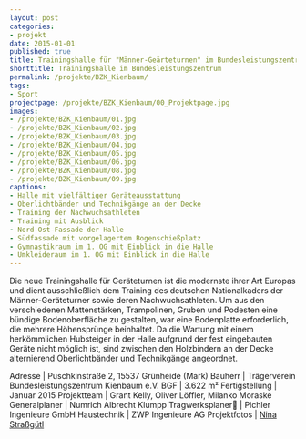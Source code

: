 ```yaml
---
layout: post
categories:
- projekt
date: 2015-01-01
published: true
title: Trainingshalle für "Männer-Geärteturnen" im Bundesleistungszentrum Kienbaum
shorttitle: Trainingshalle im Bundesleistungszentrum
permalink: /projekte/BZK_Kienbaum/
tags: 
- Sport
projectpage: /projekte/BZK_Kienbaum/00_Projektpage.jpg
images:
- /projekte/BZK_Kienbaum/01.jpg
- /projekte/BZK_Kienbaum/02.jpg
- /projekte/BZK_Kienbaum/03.jpg
- /projekte/BZK_Kienbaum/04.jpg
- /projekte/BZK_Kienbaum/05.jpg
- /projekte/BZK_Kienbaum/06.jpg
- /projekte/BZK_Kienbaum/08.jpg
- /projekte/BZK_Kienbaum/09.jpg
captions:
- Halle mit vielfältiger Geräteausstattung
- Oberlichtbänder und Technikgänge an der Decke
- Training der Nachwuchsathleten
- Training mit Ausblick
- Nord-Ost-Fassade der Halle
- Südfassade mit vorgelagertem Bogenschießplatz
- Gymnastikraum im 1. OG mit Einblick in die Halle
- Umkleideraum im 1. OG mit Einblick in die Halle
---
```

Die neue Trainingshalle für Geräteturnen ist die modernste ihrer Art Europas und dient ausschließlich dem Training des deutschen Nationalkaders der Männer-­Geräteturner sowie deren Nachwuchsathleten. Um aus den verschiedenen Mattenstärken, Trampolinen, Gruben und Podesten eine bündige Bodenoberfläche zu gestalten, war eine Bodenplatte erforderlich, die mehrere Höhensprünge beinhaltet. Da die Wartung mit einem herkömmlichen Hubsteiger in der Halle aufgrund der fest eingebauten Geräte nicht möglich ist, sind zwischen den Holzbindern an der Decke alternierend Oberlichtbänder und Technikgänge angeordnet.

Adresse			|	Puschkinstraße 2, 15537 Grünheide (Mark)
Bauherr			|	Trägerverein Bundesleistungszentrum Kienbaum e.V.
BGF				|	3.622 m²
Fertigstellung	|	Januar 2015
Projektteam		|	Grant Kelly, Oliver Löffler, Milanko Moraske
Generalplaner	|	Numrich Albrecht Klumpp 
Tragwerksplaner	|	Pichler Ingenieure GmbH
Haustechnik		|	ZWP Ingenieure AG
Projektfotos	|	[Nina Straßgütl](http://www.ninastrg.de/)